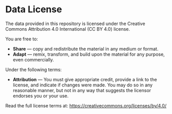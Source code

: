 
# Data License

The data provided in this repository is licensed under the Creative Commons Attribution 4.0 International (CC BY 4.0) license.

You are free to:

- **Share** — copy and redistribute the material in any medium or format.
- **Adapt** — remix, transform, and build upon the material for any purpose, even commercially.

Under the following terms:

- **Attribution** — You must give appropriate credit, provide a link to the license, and indicate if changes were made. You may do so in any reasonable manner, but not in any way that suggests the licensor endorses you or your use.

Read the full license terms at: https://creativecommons.org/licenses/by/4.0/
